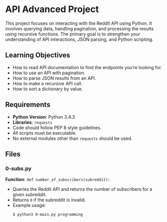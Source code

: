 # API Advanced Project

This project focuses on interacting with the Reddit API using Python. It involves querying data, handling pagination, and processing the results using recursive functions. The primary goal is to strengthen your understanding of API interactions, JSON parsing, and Python scripting.

## Learning Objectives

- How to read API documentation to find the endpoints you’re looking for.
- How to use an API with pagination.
- How to parse JSON results from an API.
- How to make a recursive API call.
- How to sort a dictionary by value.

## Requirements

- **Python Version**: Python 3.4.3
- **Libraries**: `requests`
- Code should follow PEP 8 style guidelines.
- All scripts must be executable.
- No external modules other than `requests` should be used.

## Files

### 0-subs.py

**Function**: `def number_of_subscribers(subreddit):`

- Queries the Reddit API and returns the number of subscribers for a given subreddit.
- Returns `0` if the subreddit is invalid.
- Example usage: 
  ```bash
  $ python3 0-main.py programming

